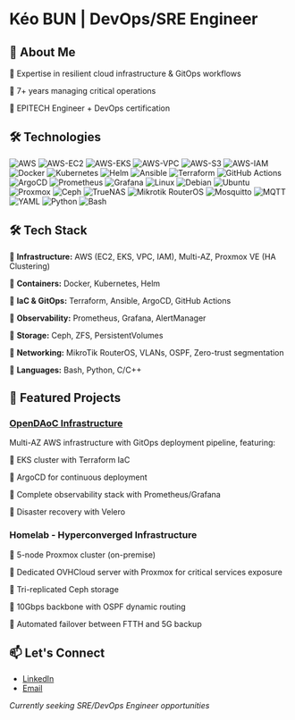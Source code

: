 # Kéo BUN | DevOps/SRE Engineer

## 👋 About Me
🔹 Expertise in resilient cloud infrastructure & GitOps workflows

🔹 7+ years managing critical operations

🔹 EPITECH Engineer + DevOps certification

## 🛠️ Technologies
![AWS](https://custom-icon-badges.demolab.com/badge/AWS-%23FF9900.svg?logo=aws&logoColor=white)
![AWS-EC2](https://custom-icon-badges.demolab.com/badge/EC2-%23FF9900.svg?logo=aws&logoColor=white)
![AWS-EKS](https://custom-icon-badges.demolab.com/badge/EKS-%23FF9900.svg?logo=aws&logoColor=white)
![AWS-VPC](https://custom-icon-badges.demolab.com/badge/VPC-8A2BE2.svg?logo=aws&logoColor=white)
![AWS-S3](https://custom-icon-badges.demolab.com/badge/S3-569A31.svg?logo=aws&logoColor=white)
![AWS-IAM](https://custom-icon-badges.demolab.com/badge/IAM-%23D90007.svg?logo=aws&logoColor=white)
![Docker](https://img.shields.io/badge/-Docker-2496ED?style=flat&logo=docker&logoColor=white)
![Kubernetes](https://img.shields.io/badge/-Kubernetes-326CE5?style=flat&logo=kubernetes&logoColor=white)
![Helm](https://img.shields.io/badge/-Helm-0F1689?style=flat&logo=helm&logoColor=white)
![Ansible](https://img.shields.io/badge/-Ansible-%231A1918?style=flat&logo=ansible&logoColor=white)
![Terraform](https://img.shields.io/badge/-Terraform-844FBA?style=flat&logo=terraform&logoColor=white)
![GitHub Actions](https://img.shields.io/badge/-GitHub_Actions-2088FF?style=flat&logo=githubactions&logoColor=white)
![ArgoCD](https://img.shields.io/badge/-ArgoCD-EF7B4D?style=flat&logo=argo&logoColor=white)
![Prometheus](https://img.shields.io/badge/-Prometheus-E6522C?style=flat&logo=prometheus&logoColor=white)
![Grafana](https://img.shields.io/badge/-Grafana-F46800?style=flat&logo=grafana&logoColor=white)
![Linux](https://img.shields.io/badge/-Linux-FCC624?style=flat&logo=linux&logoColor=white)
![Debian](https://img.shields.io/badge/-Debian-A81D33?style=flat&logo=debian&logoColor=white)
![Ubuntu](https://img.shields.io/badge/-Ubuntu-E95420?style=flat&logo=ubuntu&logoColor=white)
![Proxmox](https://img.shields.io/badge/-Proxmox-E57000?style=flat&logo=proxmox&logoColor=white)
![Ceph](https://img.shields.io/badge/-Ceph-EF5C55?style=flat&logo=ceph&logoColor=white)
![TrueNAS](https://img.shields.io/badge/-TrueNAS-0095D5?style=flat&logo=truenas&logoColor=white)
![Mikrotik RouterOS](https://img.shields.io/badge/-Mikrotik_RouterOS-293239?style=flat&logo=mikrotik&logoColor=white)
![Mosquitto](https://img.shields.io/badge/-Mosquitto-3C5280?style=flat&logo=eclipsemosquitto&logoColor=white)
![MQTT](https://img.shields.io/badge/-MQTT-660066?style=flat&logo=mqtt&logoColor=white)
![YAML](https://img.shields.io/badge/YAML-CB171E?logo=yaml&logoColor=fff)
![Python](https://img.shields.io/badge/Python-3776AB?logo=python&logoColor=fff)
![Bash](https://img.shields.io/badge/Bash-4EAA25?logo=gnubash&logoColor=fff)

## 🛠️ Tech Stack
🔹 **Infrastructure:** AWS (EC2, EKS, VPC, IAM), Multi-AZ, Proxmox VE (HA Clustering)

🔹 **Containers:** Docker, Kubernetes, Helm

🔹 **IaC & GitOps:** Terraform, Ansible, ArgoCD, GitHub Actions

🔹 **Observability:** Prometheus, Grafana, AlertManager

🔹 **Storage:** Ceph, ZFS, PersistentVolumes

🔹 **Networking:** MikroTik RouterOS, VLANs, OSPF, Zero-trust segmentation

🔹 **Languages:** Bash, Python, C/C++

## 🚀 Featured Projects

### [OpenDAoC Infrastructure](https://github.com/gz-42/devops-opendaoc)
Multi-AZ AWS infrastructure with GitOps deployment pipeline, featuring:

🔹 EKS cluster with Terraform IaC

🔹 ArgoCD for continuous deployment

🔹 Complete observability stack with Prometheus/Grafana

🔹 Disaster recovery with Velero

### Homelab - Hyperconverged Infrastructure
🔹 5-node Proxmox cluster (on-premise)

🔹 Dedicated OVHCloud server with Proxmox for critical services exposure

🔹 Tri-replicated Ceph storage

🔹 10Gbps backbone with OSPF dynamic routing

🔹 Automated failover between FTTH and 5G backup

## 📫 Let's Connect
- [LinkedIn](https://www.linkedin.com/in/keobun/)
- [Email](mailto:keo.khemara.bun@gmail.com)

*Currently seeking SRE/DevOps Engineer opportunities*

